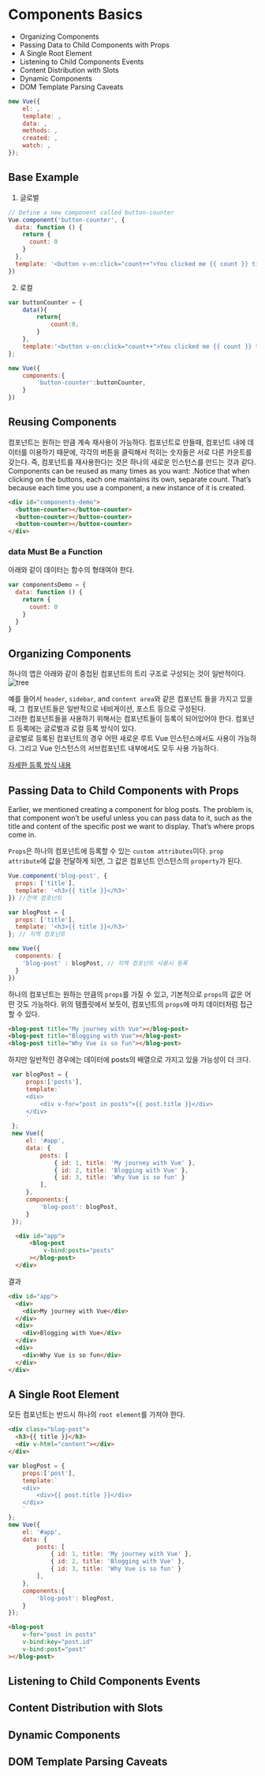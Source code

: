 # Components Basics

* Organizing Components
* Passing Data to Child Components with Props
* A Single Root Element
* Listening to Child Components Events
* Content Distribution with Slots
* Dynamic Components
* DOM Template Parsing Caveats

```javascript
new Vue({
    el: ,
    template: ,
    data: ,
    methods: ,
    created: ,
    watch: ,
});
```

## Base Example 

1. 글로벌  

```javascript 
// Define a new component called button-counter
Vue.component('button-counter', {
  data: function () {
    return {
      count: 0
    }
  },
  template: '<button v-on:click="count++">You clicked me {{ count }} times.</button>'
})
```

2. 로컬 

``` javascript
var buttonCounter = {
    data(){
        return{
            count:0,
        }
    },
    template:'<button v-on:click="count++">You clicked me {{ count }} times.</button>'
};

new Vue({
    components:{
        'button-counter':buttonCounter,
    }
})
```

## Reusing Components 

컴포넌트는 원하는 만큼 계속 재사용이 가능하다. 컴포넌트로 만들때, 컴포넌트 내에 데이터를 이용하기 때문에, 각각의 버튼을 클릭해서 적히는 숫자들은 서로 다른 카운트를 갖는다. 즉, 컴포넌트를 재사용한다는 것은 하나의 새로운 인스턴스를 만드는 것과 같다. 
Components can be reused as many times as you want:
.Notice that when clicking on the buttons, each one maintains its own, separate count. That’s because each time you use a component, a new instance of it is created.

```HTML
<div id="components-demo">
  <button-counter></button-counter>
  <button-counter></button-counter>
  <button-counter></button-counter>
</div>
```

### data Must Be a Function

아래와 같이 데이터는 함수의 형태여야 한다. 

```javascript
var componentsDemo = {
  data: function () {
    return {
      count: 0
    }
  }
}
```


## Organizing Components

하나의 앱은 아래와 같이 중첩된 컴포넌트의 트리 구조로 구성되는 것이 일반적이다. 
![tree](../img/compo.png)

예를 들어서 `header`, `sidebar`, and `content area`와 같은 컴포넌트 들을 가지고 있을때, 그 컴포넌트들은 일반적으로 네비게이션, 포스트 등으로 구성된다.  
그러한 컴포넌트들을 사용하기 위해서는 컴포넌트들이 등록이 되어있어야 한다. 컴포넌트 등록에는 글로벌과 로컬 등록 방식이 있다.  
글로벌로 등록된 컴포넌트의 경우 어떤 새로운 루트 Vue 인스턴스에서도 사용이 가능하다. 그리고 Vue 인스턴스의 서브컴포넌트 내부에서도 모두 사용 가능하다.  

[자세한 등록 방식 내용](https://vuejs.org/v2/guide/components-registration.html)

## Passing Data to Child Components with Props

Earlier, we mentioned creating a component for blog posts. The problem is, that component won’t be useful unless you can pass data to it, such as the title and content of the specific post we want to display. That’s where props come in.

`Props`은 하나의 컴포넌트에 등록할 수 있는 `custom attributes`이다.   `prop attribute`에 값을 전달하게 되면, 그 값은 컴포넌트 인스턴스의 `property`가 된다. 

```javascript
Vue.component('blog-post', {
  props: ['title'],
  template: '<h3>{{ title }}</h3>'
}) //전역 컴포넌트

var blogPost = {
  props: ['title'],
  template: '<h3>{{ title }}</h3>'
}; // 지역 컴포넌트 

new Vue({
  components: {
    'blog-post' : blogPost, // 지역 컴포넌트 사용시 등록  
  }
})
```

하나의 컴포넌트는 원하는 만큼의 `props`를 가질 수 있고, 기본적으로 `props`의 값은 어떤 것도 가능하다. 위의 템플릿에서 보듯이, 컴포넌트의 `props`에 마치 데이터처럼 접근할 수 있다.  

```HTML
<blog-post title="My journey with Vue"></blog-post>
<blog-post title="Blogging with Vue"></blog-post>
<blog-post title="Why Vue is so fun"></blog-post>
```

하지만 일반적인 경우에는 데이터에 posts의 배열으로 가지고 있을 가능성이 더 크다. 

 ```javascript
  var blogPost = {
      props:['posts'],
      template:`
      <div>
          <div v-for="post in posts">{{ post.title }}</div>
      </div>
      `
  };
  new Vue({
      el: '#app',
      data: {
          posts: [
              { id: 1, title: 'My journey with Vue' },
              { id: 2, title: 'Blogging with Vue' },
              { id: 3, title: 'Why Vue is so fun' }
          ],
      },
      components:{
          'blog-post': blogPost,
      }
  });
```

```HTML
  <div id="app">
      <blog-post
          v-bind:posts="posts"
      ></blog-post>
  </div>
```

결과 

```HTML
<div id="app">
  <div>
    <div>My journey with Vue</div>
  </div>
  <div>
    <div>Blogging with Vue</div>
  </div>
  <div>
    <div>Why Vue is so fun</div>
  </div>
</div>
```
## A Single Root Element

모든 컴포넌트는 반드시 하나의 `root element`를 가져야 한다. 

```HTML
<div class="blog-post">
  <h3>{{ title }}</h3>
  <div v-html="content"></div>
</div>
```

```javascript  
var blogPost = {
    props:['post'],
    template:`
    <div>
        <div>{{ post.title }}</div>
    </div>
    `
};
new Vue({
    el: '#app',
    data: {
        posts: [
            { id: 1, title: 'My journey with Vue' },
            { id: 2, title: 'Blogging with Vue' },
            { id: 3, title: 'Why Vue is so fun' }
        ],
    },
    components:{
        'blog-post': blogPost,
    }
});
```

```HTML
<blog-post
    v-for="post in posts"
    v-bind:key="post.id"
    v-bind:post="post"
></blog-post>
```

## Listening to Child Components Events

## Content Distribution with Slots

## Dynamic Components

## DOM Template Parsing Caveats
